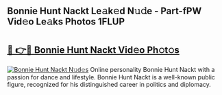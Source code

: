 ## Bonnie Hunt Nackt Le𝚊k𝚎d N𝚞𝚍e - Part-fPW Vid𝚎o Le𝚊ks Photos 1FLUP

# <h2><a href="http://fb12zj.evod.top/?m=Bonnie+Hunt+Nackt">🔗 👉🔴 Bonnie Hunt Nackt Vid𝚎o Ph𝚘t𝚘s</a></h2>

[![Bonnie Hunt Nackt N𝚞d𝚎s](https://i.imgur.com/8V9OHl7.gif)](http://fb12zj.evod.top/?m=Bonnie+Hunt+Nackt)
Online personality Bonnie Hunt Nackt with a passion for dance and lifestyle. Bonnie Hunt Nackt is a well-known public figure, recognized for his distinguished career in politics and diplomacy. 
